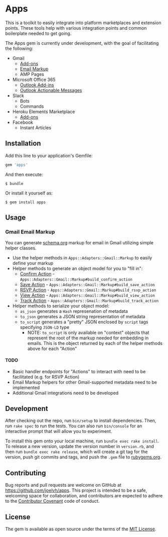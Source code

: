 # Apps

This is a toolkit to easily integrate into platform marketplaces and extension points. These tools help with various integration points and common boilerplate needed to get going.

The Apps gem is currently under development, with the goal of facilitating the following:

* Gmail
  * [Add-ons](https://developers.google.com/gmail/add-ons/)
  * [Email Markup](https://developers.google.com/gmail/markup/)
  * AMP Pages
* Microsoft Office 365
  * [Outlook Add-ins](https://docs.microsoft.com/en-us/outlook/add-ins/)
  * [Outlook Actionable Messages](https://docs.microsoft.com/en-us/outlook/actionable-messages/)
* Slack
  * Bots
  * Commands
* Heroku Elements Marketplace
  * [Add-ons](https://devcenter.heroku.com/articles/building-an-add-on)
* Facebook
  * Instant Articles

## Installation

Add this line to your application's Gemfile:

```ruby
gem 'apps'
```

And then execute:

    $ bundle

Or install it yourself as:

    $ gem install apps

## Usage

### Gmail Email Markup

You can generate [schema.org](http://schema.org) markup for email in Gmail utilizing simple helper classes.

* Use the helper methods in `Apps::Adapters::Gmail::Markup` to easily define your markup
* Helper methods to generate an object model for you to "fill in":
  * [Confirm Action](https://developers.google.com/gmail/markup/reference/one-click-action) - `Apps::Adapters::Gmail::Markup#build_confirm_action`
  * [Save Action](https://developers.google.com/gmail/markup/reference/one-click-action) - `Apps::Adapters::Gmail::Markup#build_save_action`
  * [RSVP Action](https://developers.google.com/gmail/markup/reference/rsvp-action) - `Apps::Adapters::Gmail::Markup#build_rsvp_action`
  * [View Action](https://developers.google.com/gmail/markup/reference/go-to-action) - `Apps::Adapters::Gmail::Markup#build_view_action`
  * [Track Action](https://developers.google.com/gmail/markup/reference/go-to-action) - `Apps::Adapters::Gmail::Markup#build_track_action`
* Helper methods to serialize your object model:
  * `as_json` generates a `Hash` represenation of metadata
  * `to_json` generates a JSON string representation of metadata
  * `to_script` generates a "pretty" JSON enclosed by `script` tags specifying `JSON-LD` type
    * NOTE: `to_script` is only available on "context" objects that represent the root of the markup needed for embedding in emails. This is the object returned by each of the helper methods above for each "Action"

#### TODO

* Basic handler endpoints for "Actions" to interact with need to be facilitated (e.g. for RSVP Action)
* Email Markup helpers for other Gmail-supported metadata need to be implemented
* Additional Gmail integrations need to be developed

## Development

After checking out the repo, run `bin/setup` to install dependencies. Then, run `rake spec` to run the tests. You can also run `bin/console` for an interactive prompt that will allow you to experiment.

To install this gem onto your local machine, run `bundle exec rake install`. To release a new version, update the version number in `version.rb`, and then run `bundle exec rake release`, which will create a git tag for the version, push git commits and tags, and push the `.gem` file to [rubygems.org](https://rubygems.org).

## Contributing

Bug reports and pull requests are welcome on GitHub at https://github.com/joelvh/apps. This project is intended to be a safe, welcoming space for collaboration, and contributors are expected to adhere to the [Contributor Covenant](http://contributor-covenant.org) code of conduct.

## License

The gem is available as open source under the terms of the [MIT License](https://opensource.org/licenses/MIT).
